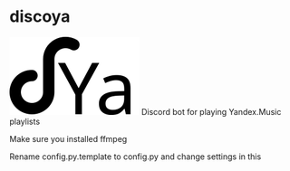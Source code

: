 # discoya
![logo](logo.svg) 
Discord bot for playing Yandex.Music playlists

Make sure you installed ffmpeg

Rename config.py.template to config.py and change settings in this
